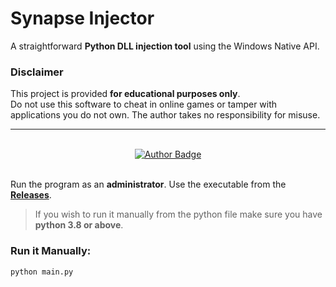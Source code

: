 # Synapse Injector

A straightforward **Python DLL injection tool** using the Windows Native API.

### Disclaimer
This project is provided **for educational purposes only**.  
Do not use this software to cheat in online games or tamper with applications you do not own. The author takes no responsibility for misuse.

---

<br>
<div align="center">
    <a href="https://github.com/brittojo7n" target="_blank">
        <img src="https://img.shields.io/badge/Made%20by-Britto-1f425f.svg?style=for-the-badge&logo=github" alt="Author Badge"/>
    </a>
</div>
<br>

Run the program as an **administrator**. Use the executable from the [**Releases**](https://github.com/brittojo7n/SynapseInjector/releases).

> If you wish to run it manually from the python file make sure you have **python 3.8 or above**.

### Run it Manually:
```bash
python main.py
```
